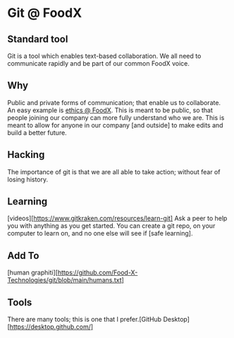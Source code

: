 # Git @ FoodX
## Standard tool
Git is a tool which enables text-based collaboration. We all need to communicate rapidly and be part of our common FoodX voice.

## Why
Public and private forms of communication; that enable us to collaborate. An easy example is [ethics @ FoodX](https://github.com/Food-X-Technologies/ethics). This is meant to be public, so that people joining our company can more fully understand who we are. This is meant to allow for anyone in our company [and outside] to make edits and build a better future.

## Hacking
The importance of git is that we are all able to take action; without fear of losing history.

## Learning
[videos][https://www.gitkraken.com/resources/learn-git]
Ask a peer to help you with anything as you get started. You can create a git repo, on your computer to learn on, and no one else will see if [safe learning].

## Add To
[human graphiti][https://github.com/Food-X-Technologies/git/blob/main/humans.txt]

## Tools
There are many tools; this is one that I prefer.[GitHub Desktop][https://desktop.github.com/]